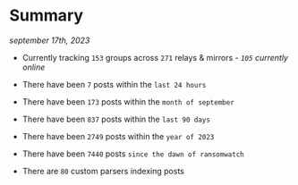 
# Summary
_september 17th, 2023_

- Currently tracking `153` groups across `271` relays & mirrors - _`105` currently online_

- There have been `7` posts within the `last 24 hours`

- There have been `173` posts within the `month of september`

- There have been `837` posts within the `last 90 days`

- There have been `2749` posts within the `year of 2023`

- There have been `7440` posts `since the dawn of ransomwatch`

- There are `80` custom parsers indexing posts
